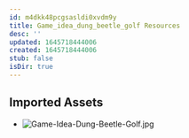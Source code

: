 ```yaml
---
id: m4dkk48pcgsasldi0xvdm9y
title: Game_idea_dung_beetle_golf Resources
desc: ''
updated: 1645718444006
created: 1645718444006
stub: false
isDir: true
---
```

## Imported Assets
- ![Game-Idea-Dung-Beetle-Golf.jpg](/assets/game-idea-dung-beetle-golf-0cdczeqijyd5.jpg)

